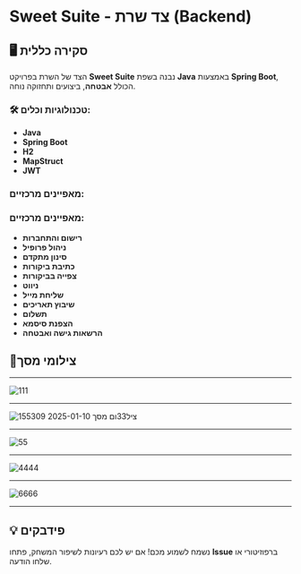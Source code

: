 # Sweet Suite - צד שרת (Backend)

## 🖥️ סקירה כללית
הצד של השרת בפרויקט **Sweet Suite** נבנה בשפת **Java** באמצעות **Spring Boot**, הכולל **אבטחה**, ביצועים ותחזוקה נוחה.

### 🛠️ טכנולוגיות וכלים:

- **Java** 
- **Spring Boot** 
- **H2** 
- **MapStruct** 
- **JWT**

### מאפיינים מרכזיים:
### מאפיינים מרכזיים:

   - **רישום והתחברות** 
   - **ניהול פרופיל**
   - **סינון מתקדם**
   - **כתיבת ביקורות**
   - **צפייה בביקורות**
   - **ניווט**
   - **שליחת מייל**
   - **שיבוץ תאריכים**
   - **תשלום**
   - **הצפנת סיסמא**
   - **הרשאות גישה ואבטחה**


## 📸צילומי מסך

---
![111](https://github.com/user-attachments/assets/f1174952-e1d2-413c-ad19-8167c8bc8f67)



---
![ציל33ום מסך 2025-01-10 155309](https://github.com/user-attachments/assets/65145091-b138-41b2-a03a-673cb9b13a2d)

---

![55](https://github.com/user-attachments/assets/a68e3a8d-a816-4a3a-a456-6ef7782805de)

---

![4444](https://github.com/user-attachments/assets/495e14aa-325a-4e36-ac76-d134902bb2f2)

---

![6666](https://github.com/user-attachments/assets/4c02951f-56b6-4d51-bd88-9705f92c8f35)


---


## 💡 פידבקים  
נשמח לשמוע מכם! אם יש לכם רעיונות לשיפור המשחק, פתחו **Issue** ברפוזיטורי או שלחו הודעה.  

